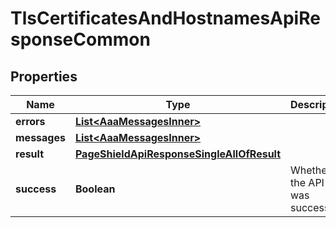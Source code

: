 

# TlsCertificatesAndHostnamesApiResponseCommon


## Properties

| Name | Type | Description | Notes |
|------------ | ------------- | ------------- | -------------|
|**errors** | [**List&lt;AaaMessagesInner&gt;**](AaaMessagesInner.md) |  |  |
|**messages** | [**List&lt;AaaMessagesInner&gt;**](AaaMessagesInner.md) |  |  |
|**result** | [**PageShieldApiResponseSingleAllOfResult**](PageShieldApiResponseSingleAllOfResult.md) |  |  |
|**success** | **Boolean** | Whether the API call was successful |  |



